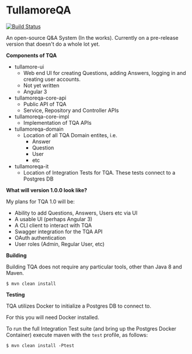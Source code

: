 # TullamoreQA

[![Build Status](https://travis-ci.org/GavinKenna/tullamoreqa.svg?branch=master)](https://travis-ci.org/GavinKenna/tullamoreqa)

An open-source Q&A System (In the works). Currently on a pre-release version that doesn't do a whole lot yet.

**Components of TQA**

* tullamore-ui
    * Web end UI for creating Questions, adding Answers, logging in and creating user accounts.
    * Not yet written
    * Angular 3
* tullamoreqa-core-api
    * Public API of TQA
    * Service, Repository and Controller APIs
* tullamoreqa-core-impl
    * Implementation of TQA APIs
* tullamoreqa-domain
    * Location of all TQA Domain entites, i.e.
        * Answer
        * Question
        * User
        * etc
* tullamoreqa-it
    * Location of Integration Tests for TQA. These tests connect to a Postgres DB 


**What will version 1.0.0 look like?**

My plans for TQA 1.0 will be:
* Ability to add Questions, Answers, Users etc via UI
* A usable UI (perhaps Angular 3)
* A CLI client to interact with TQA
* Swagger integration for the TQA API
* OAuth authentication
* User roles (Admin, Regular User, etc)

**Building**

Building TQA does not require any particular tools, other than Java 8 and Maven.

`$ mvn clean install`

**Testing**

TQA utilizes Docker to initialize a Postgres DB to connect to. 

For this you will need Docker installed.

To run the full Integration Test suite (and bring up the Postgres Docker Container) execute maven with the `test` 
profile, as follows:

`$ mvn clean install -Ptest`

